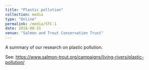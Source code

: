```yaml
---
title: "Plastic pollution"
collection: media
type: "Online"
permalink: /media/STC-1
date: 2018-08-31
venue: "Salmon and Trout Conservation Trust"
---
```


A summary of our research on plastic pollution. 

See: https://www.salmon-trout.org/campaigns/living-rivers/plastic-pollution/
